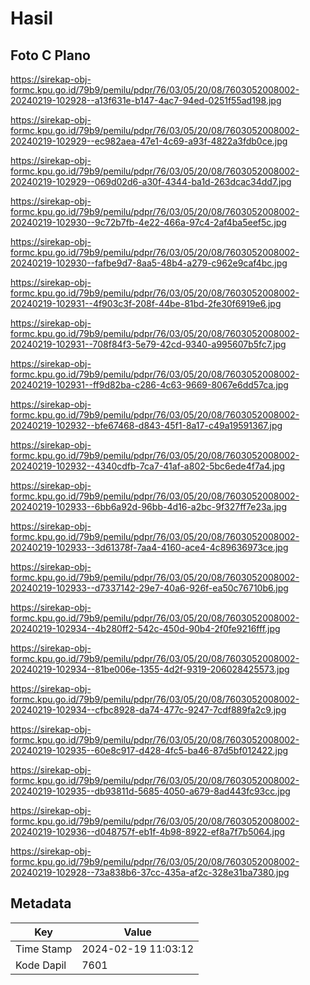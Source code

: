 # Hasil

## Foto C Plano

https://sirekap-obj-formc.kpu.go.id/79b9/pemilu/pdpr/76/03/05/20/08/7603052008002-20240219-102928--a13f631e-b147-4ac7-94ed-0251f55ad198.jpg

https://sirekap-obj-formc.kpu.go.id/79b9/pemilu/pdpr/76/03/05/20/08/7603052008002-20240219-102929--ec982aea-47e1-4c69-a93f-4822a3fdb0ce.jpg

https://sirekap-obj-formc.kpu.go.id/79b9/pemilu/pdpr/76/03/05/20/08/7603052008002-20240219-102929--069d02d6-a30f-4344-ba1d-263dcac34dd7.jpg

https://sirekap-obj-formc.kpu.go.id/79b9/pemilu/pdpr/76/03/05/20/08/7603052008002-20240219-102930--9c72b7fb-4e22-466a-97c4-2af4ba5eef5c.jpg

https://sirekap-obj-formc.kpu.go.id/79b9/pemilu/pdpr/76/03/05/20/08/7603052008002-20240219-102930--fafbe9d7-8aa5-48b4-a279-c962e9caf4bc.jpg

https://sirekap-obj-formc.kpu.go.id/79b9/pemilu/pdpr/76/03/05/20/08/7603052008002-20240219-102931--4f903c3f-208f-44be-81bd-2fe30f6919e6.jpg

https://sirekap-obj-formc.kpu.go.id/79b9/pemilu/pdpr/76/03/05/20/08/7603052008002-20240219-102931--708f84f3-5e79-42cd-9340-a995607b5fc7.jpg

https://sirekap-obj-formc.kpu.go.id/79b9/pemilu/pdpr/76/03/05/20/08/7603052008002-20240219-102931--ff9d82ba-c286-4c63-9669-8067e6dd57ca.jpg

https://sirekap-obj-formc.kpu.go.id/79b9/pemilu/pdpr/76/03/05/20/08/7603052008002-20240219-102932--bfe67468-d843-45f1-8a17-c49a19591367.jpg

https://sirekap-obj-formc.kpu.go.id/79b9/pemilu/pdpr/76/03/05/20/08/7603052008002-20240219-102932--4340cdfb-7ca7-41af-a802-5bc6ede4f7a4.jpg

https://sirekap-obj-formc.kpu.go.id/79b9/pemilu/pdpr/76/03/05/20/08/7603052008002-20240219-102933--6bb6a92d-96bb-4d16-a2bc-9f327ff7e23a.jpg

https://sirekap-obj-formc.kpu.go.id/79b9/pemilu/pdpr/76/03/05/20/08/7603052008002-20240219-102933--3d61378f-7aa4-4160-ace4-4c89636973ce.jpg

https://sirekap-obj-formc.kpu.go.id/79b9/pemilu/pdpr/76/03/05/20/08/7603052008002-20240219-102933--d7337142-29e7-40a6-926f-ea50c76710b6.jpg

https://sirekap-obj-formc.kpu.go.id/79b9/pemilu/pdpr/76/03/05/20/08/7603052008002-20240219-102934--4b280ff2-542c-450d-90b4-2f0fe9216fff.jpg

https://sirekap-obj-formc.kpu.go.id/79b9/pemilu/pdpr/76/03/05/20/08/7603052008002-20240219-102934--81be006e-1355-4d2f-9319-206028425573.jpg

https://sirekap-obj-formc.kpu.go.id/79b9/pemilu/pdpr/76/03/05/20/08/7603052008002-20240219-102934--cfbc8928-da74-477c-9247-7cdf889fa2c9.jpg

https://sirekap-obj-formc.kpu.go.id/79b9/pemilu/pdpr/76/03/05/20/08/7603052008002-20240219-102935--60e8c917-d428-4fc5-ba46-87d5bf012422.jpg

https://sirekap-obj-formc.kpu.go.id/79b9/pemilu/pdpr/76/03/05/20/08/7603052008002-20240219-102935--db93811d-5685-4050-a679-8ad443fc93cc.jpg

https://sirekap-obj-formc.kpu.go.id/79b9/pemilu/pdpr/76/03/05/20/08/7603052008002-20240219-102936--d048757f-eb1f-4b98-8922-ef8a7f7b5064.jpg

https://sirekap-obj-formc.kpu.go.id/79b9/pemilu/pdpr/76/03/05/20/08/7603052008002-20240219-102928--73a838b6-37cc-435a-af2c-328e31ba7380.jpg


## Metadata

| Key        | Value               |
| ---------- | ------------------- |
| Time Stamp | 2024-02-19 11:03:12 |
| Kode Dapil | 7601                |



